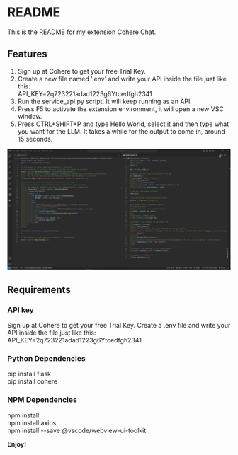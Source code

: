 # README

This is the README for my extension Cohere Chat.

## Features

1. Sign up at Cohere to get your free Trial Key.<br>
2. Create a new file named '.env' and write your API inside the file just like this:<br> API_KEY=2q723221adad1223g6Ytcedfgh2341<br>
3. Run the service_api.py script. It will keep running as an API.<br>
4. Press F5 to activate the extension environment, it will open a new VSC window.<br>
5. Press CTRL+SHIFT+P and type Hello World, select it and then type what you want for the LLM. It takes a while for the output to come in, around 15 seconds.<br>

![Preview](images/cohereExtensionPreview.gif)

## Requirements

### API key

Sign up at Cohere to get your free Trial Key.
Create a .env file and write your API inside the file just like this: API_KEY=2q723221adad1223g6Ytcedfgh2341

### Python Dependencies

pip install flask <br>
pip install cohere <br>

### NPM Dependencies

npm install <br>
npm install axios <br>
npm install --save @vscode/webview-ui-toolkit

**Enjoy!**
